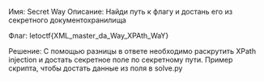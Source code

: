 Имя: Secret Way
Описание: Найди путь к флагу и достань его из секретного документохранилища


Флаг: letoctf{XML_master_da_Way_XPAth_WaY}

Решение: С помощью разницы в ответе необходимо раскрутить XPath injection и достать секретное поле по секретному пути. Пример скрипта, чтобы достать данные из поля в solve.py